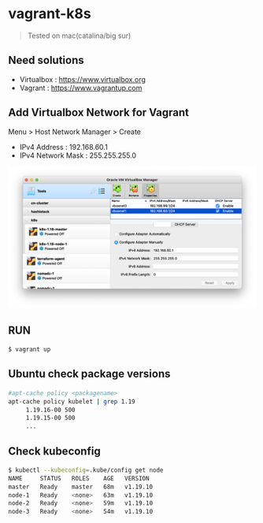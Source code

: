 # vagrant-k8s

> Tested on mac(catalina/big sur)

## Need solutions
- Virtualbox : https://www.virtualbox.org
- Vagrant : https://www.vagrantup.com


## Add Virtualbox Network for Vagrant

Menu > Host Network Manager > Create

- IPv4 Address : 192.168.60.1
- IPv4 Network Mask : 255.255.255.0

![image-20210419215511702](https://github.com/Great-Stone/images/raw/master/uPic/Gs36kl.png)

## RUN
```bash
$ vagrant up
```

## Ubuntu check package versions

```bash
#apt-cache policy <packagename>
apt-cache policy kubelet | grep 1.19
     1.19.16-00 500
     1.19.15-00 500
     ...
```

## Check kubeconfig

```bash
$ kubectl --kubeconfig=.kube/config get node
NAME     STATUS   ROLES    AGE   VERSION
master   Ready    master   68m   v1.19.10
node-1   Ready    <none>   63m   v1.19.10
node-2   Ready    <none>   59m   v1.19.10
node-3   Ready    <none>   54m   v1.19.10
```
